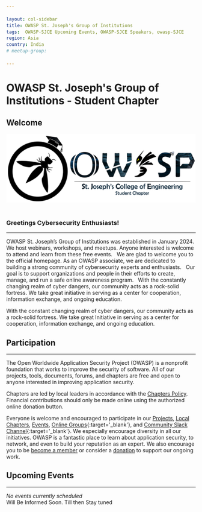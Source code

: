 ```yaml
---

layout: col-sidebar
title: OWASP St. Joseph's Group of Institutions
tags:  OWASP-SJCE Upcoming Events, OWASP-SJCE Speakers, owasp-SJCE
region: Asia
country: India
# meetup-group:

---
```


# OWASP St. Joseph's Group of Institutions - Student Chapter
## Welcome
![Logo](./assets/images/owasp_sjce_logo.png)
<br/>
<br/>
### Greetings Cybersecurity Enthusiasts!
<hr/>
OWASP St. Joseph’s Group of Institutions was established in January 2024. We host webinars, workshops, and meetups. Anyone interested is welcome to attend and learn from these free events.
 
We are glad to welcome you to the official homepage. As an OWASP associate, we are dedicated to building a strong community of cybersecurity experts and enthusiasts.
 
Our goal is to support organizations and people in their efforts to create, manage, and run a safe online awareness program.
 
With the constantly changing realm of cyber dangers, our community acts as a rock-solid fortress. We take great initiative in serving as a center for cooperation, information exchange, and ongoing education.


With the constant changing realm of cyber dangers, our community acts as a rock-solid fortress. We take great Initiative in serving as a center for cooperation, information exchange, and ongoing education.

## Participation
<hr/>
The Open Worldwide Application Security Project (OWASP) is a nonprofit foundation that works to improve the security of software. All of our projects, tools, documents, forums, and chapters are free and open to anyone interested in improving application security. 

Chapters are led by local leaders in accordance with the [Chapters Policy](/www-policy/operational/chapters). Financial contributions should only be made online using the authorized online donation button. 

Everyone is welcome and encouraged to participate in our [Projects](/projects/), [Local Chapters](/chapters/), [Events](/events/), [Online Groups](https://groups.google.com/a/owasp.com/){:target='_blank'}, and [Community Slack Channel](https://owasp.slack.com/){:target='_blank'}. We especially encourage diversity in all our initiatives. OWASP is a fantastic place to learn about application security, to network, and even to build your reputation as an expert. We also encourage you to be [become a member](/membership/) or consider a [donation](/donate/) to support our ongoing work.

## Upcoming Events
<hr/> <!-- You should keep this section as it will populate your meetup events -->
<!-- {% include chapter_events.html group=page.meetup-group %} -->
<i>No events currently scheduled</i><br/>
Will Be Informed Soon. Till then Stay tuned
